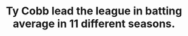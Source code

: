 ---
title:      
  - Ty Cobb lead the league in batting average in 11 different seasons.
secondary:
  - Seasons where Cobb did not have the highest batting average includes seasons when Cobb finished .371, .378, .383, .389, and .401.
reference:
  - http://www.baseball-reference.com/players/c/cobbty01.shtml
---